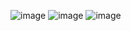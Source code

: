 ![image](https://github.com/user-attachments/assets/b14469ee-2f23-4d53-9354-44571c9457fd)
![image](https://github.com/user-attachments/assets/ff206f4b-bfe3-4ea5-9463-4f69f8a12d70)
![image](https://github.com/user-attachments/assets/59c88850-33f1-4590-b397-21158fb87a92)
